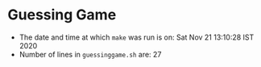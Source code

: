 # Guessing Game
* The date and time at which `make` was run is on: Sat Nov 21 13:10:28 IST 2020
* Number of lines in `guessinggame.sh` are: 27
